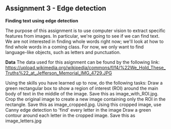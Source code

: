 ## Assignment 3 - Edge detection

__Finding text using edge detection__

The purpose of this assignment is to use computer vision to extract specific features from images. In particular, we're going to see if we can find text. We are not interested in finding whole words right now; we'll look at how to find whole words in a coming class. For now, we only want to find language-like objects, such as letters and punctuation.

__Data__
The data used for this asignment can be found by the following link:
https://upload.wikimedia.org/wikipedia/commons/f/f4/%22We_Hold_These_Truths%22_at_Jefferson_Memorial_IMG_4729.JPG


Using the skills you have learned up to now, do the following tasks:
Draw a green rectangular box to show a region of interest (ROI) around the main body of text in the middle of the image. Save this as image_with_ROI.jpg.
Crop the original image to create a new image containing only the ROI in the rectangle. Save this as image_cropped.jpg.
Using this cropped image, use Canny edge detection to 'find' every letter in the image
Draw a green contour around each letter in the cropped image. Save this as image_letters.jpg
